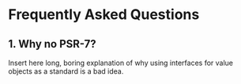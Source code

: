 Frequently Asked Questions
==========================

## 1. Why no PSR-7?

Insert here long, boring explanation of why using interfaces for value objects as a standard is a bad idea.